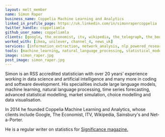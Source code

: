 ```yaml
---
layout: melt_member
name: Simon Raper
business_name: Coppelia Machine Learning and Analytics
linked_in_profile_page: https://uk.linkedin.com/in/simonrapercoppelia
twitter_handle: coppeliamla
github_user_name: coppeliamla
clients: [google, the_economist, itv, wikipedia, the_telegraph, the_body_shop, tk_maxx, sainsburys, lyst, net_a_porter, hope_not_hate, mumsnet, black_swan, 38_degrees, the_citizens_advice_bureau, annalect, bamm, barb, beauhurst, birkbeck_college, dentsu_aegis_network, direct_line_group, elvie, essense, here_i_am, wgsn, ingenie, kantar, maido, youth_access, market_research_society, msl_group, redshift, springer_link, find_my_past, the_trussell_trust, the_university_of_hull, the_university_of_manchester, totally_money, unidays, tubr, benefex, blue_449]
worked_with: [ikea, unilever, channel_4, news_uk]
services: [information_extraction, network_analysis, nlp_powered_research, bayesian_ab_testing, mentoring, data_science_strategy, training, scenario_simulation, customer_segmentation, forecasting, sensor_modelling, data_visualisation, optimisation, peer_review, first_principles_build]
tools: [machine_learning, natural_language_processing, statistical_modelling, bayesian_modelling, simulation, geo_spatial_modelling, choice_modelling, pattern_recognition, topic_modelling, anomaly_detection]
image: simon_raper.jpg
post_image: simon_raper.jpg
---
```


Simon is an RSS accredited statistician with over 20 years’ experience working in data science and artificial intelligence and many more in coding and software development. His specialities include large language models, machine learning, natural language processing, time series forecasting, advanced statistical modelling, market simulation, choice modelling and data visualisation.

In 2014 he founded Coppelia Machine Learning and Analytics, whose clients include Google, The Economist, ITV, Wikipedia, Sainsbury's and Net-a-Porter.

He is a regular writer on statistics for <a href = "https://rss.onlinelibrary.wiley.com/action/doSearch?ContribAuthorRaw=Raper%2C+Simon">Significance magazine.</a>
